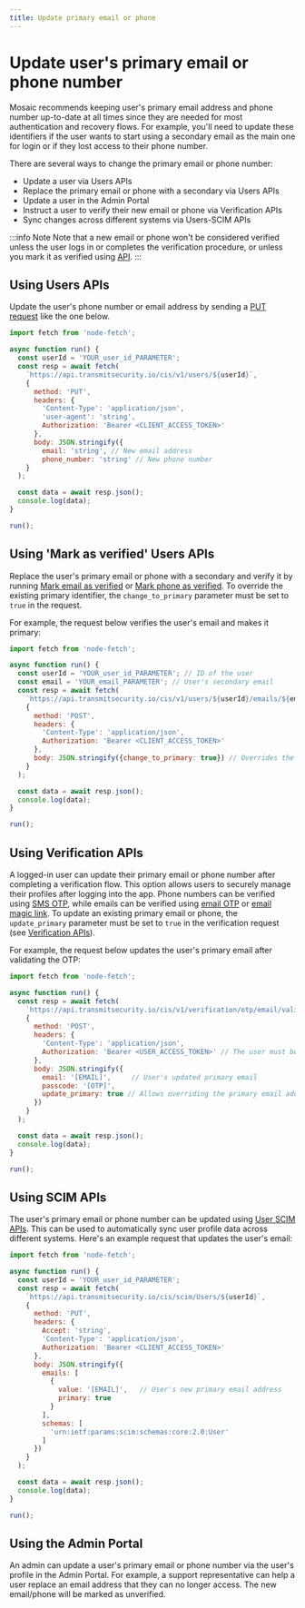 ```yaml
---
title: Update primary email or phone
---
```


# Update user's primary email or phone number

Mosaic recommends keeping user's primary email address and phone number up-to-date at all times since they are needed for most authentication and recovery flows. For example, you'll need to update these identifiers if the user wants to start using a secondary email as the main one for login or if they lost access to their phone number.

There are several ways to change the primary email or phone number:

- Update a user via Users APIs
- Replace the primary email or phone with a secondary via Users APIs
- Update a user in the Admin Portal
- Instruct a user to verify their new email or phone via Verification APIs
- Sync changes across different systems via Users-SCIM APIs

:::info Note
Note that a new email or phone won't be considered verified unless the user logs in or completes the verification procedure, or unless you mark it as verified using [API](/openapi/user/user/#operation/verifyUserEmail).
:::


## Using Users APIs

Update the user's phone number or email address by sending a [PUT request](/openapi/user/user/#operation/updateUser) like the one below.

```js
import fetch from 'node-fetch';

async function run() {
  const userId = 'YOUR_user_id_PARAMETER';
  const resp = await fetch(
    `https://api.transmitsecurity.io/cis/v1/users/${userId}`,
    {
      method: 'PUT',
      headers: {
        'Content-Type': 'application/json',
        'user-agent': 'string',
        Authorization: 'Bearer <CLIENT_ACCESS_TOKEN>'
      },
      body: JSON.stringify({
        email: 'string', // New email address
        phone_number: 'string' // New phone number
    }
  );

  const data = await resp.json();
  console.log(data);
}

run();
```

## Using 'Mark as verified' Users APIs

Replace the user's primary email or phone with a secondary and verify it by running [Mark email as verified](/openapi/user/user/#operation/verifyUserEmail) or [Mark phone as verified](/openapi/user/user/#operation/verifyUserPhoneNumber). To override the existing primary identifier, the `change_to_primary` parameter must be set to `true` in the request.

For example, the request below verifies the user's email and makes it primary:

```js
import fetch from 'node-fetch';

async function run() {
  const userId = 'YOUR_user_id_PARAMETER'; // ID of the user
  const email = 'YOUR_email_PARAMETER'; // User's secondary email
  const resp = await fetch(
    `https://api.transmitsecurity.io/cis/v1/users/${userId}/emails/${email}/verify`,
    {
      method: 'POST',
      headers: {
        'Content-Type': 'application/json',
        Authorization: 'Bearer <CLIENT_ACCESS_TOKEN>'
      },
      body: JSON.stringify({change_to_primary: true}) // Overrides the primary email address
    }
  );

  const data = await resp.json();
  console.log(data);
}

run();

```

## Using Verification APIs

A logged-in user can update their primary email or phone number after completing a verification flow. This option allows users to securely manage their profiles after logging into the app. Phone numbers can be verified using [SMS OTP](/guides/user/verify_sms_otp), while emails can be verified using [email OTP](/guides/user/verify_email_otp/) or [email magic link](/guides/user/verify_email_magic_link/). To update an existing primary email or phone, the `update_primary` parameter must be set to `true` in the verification request (see [Verification APIs](/openapi/user/verification/)).

For example, the request below updates the user's primary email after validating the OTP:

```js
import fetch from 'node-fetch';

async function run() {
  const resp = await fetch(
    `https://api.transmitsecurity.io/cis/v1/verification/otp/email/validate`,
    {
      method: 'POST',
      headers: {
        'Content-Type': 'application/json',
        Authorization: 'Bearer <USER_ACCESS_TOKEN>' // The user must be logged-in
      },
      body: JSON.stringify({
        email: '[EMAIL]',     // User's updated primary email
        passcode: '[OTP]',
        update_primary: true // Allows overriding the primary email address
      })
    }
  );

  const data = await resp.json();
  console.log(data);
}

run();
```


## Using SCIM APIs

The user's primary email or phone number can be updated using [User SCIM APIs](/openapi/user/user-scim/#operation/scimReplaceUserAttributes). This can be used to automatically sync user profile data across different systems. Here's an example request that updates the user's email:

```js
import fetch from 'node-fetch';

async function run() {
  const userId = 'YOUR_user_id_PARAMETER';
  const resp = await fetch(
    `https://api.transmitsecurity.io/cis/scim/Users/${userId}`,
    {
      method: 'PUT',
      headers: {
        Accept: 'string',
        'Content-Type': 'application/json',
        Authorization: 'Bearer <CLIENT_ACCESS_TOKEN>'
      },
      body: JSON.stringify({
        emails: [
          {
            value: '[EMAIL]',   // User's new primary email address
            primary: true
          }
        ],
        schemas: [
          'urn:ietf:params:scim:schemas:core:2.0:User'
        ]
      })
    }
  );

  const data = await resp.json();
  console.log(data);
}

run();
```

## Using the Admin Portal
An admin can update a user's primary email or phone number via the user's profile in the Admin Portal. For example, a support representative can help a user replace an email address that they can no longer access. The new email/phone will be marked as unverified.




